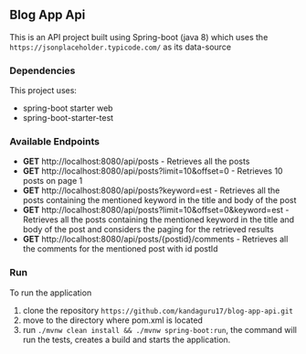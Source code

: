 ## Blog App Api
This is an API project built using Spring-boot (java 8) which uses the `https://jsonplaceholder.typicode.com/` as its data-source

### Dependencies
This project uses:

- spring-boot starter web
- spring-boot-starter-test

### Available Endpoints
- **GET** http://localhost:8080/api/posts - Retrieves all the posts
- **GET** http://localhost:8080/api/posts?limit=10&offset=0 - Retrieves 10 posts on page 1 
- **GET** http://localhost:8080/api/posts?keyword=est - Retrieves all the posts containing the mentioned keyword in the title and body of the post
- **GET** http://localhost:8080/api/posts?limit=10&offset=0&keyword=est - Retrieves all the posts containing the mentioned keyword in the title and body of the post and considers the paging for the retrieved results
- **GET** http://localhost:8080/api/posts/{postid}/comments - Retrieves all the comments for the mentioned post with id postId
 

### Run
To run the application
1. clone the repository `https://github.com/kandaguru17/blog-app-api.git`
2. move to the directory where pom.xml is located
3. run `./mvnw clean install && ./mvnw spring-boot:run`, the command will run the tests, creates a build and starts the application.
